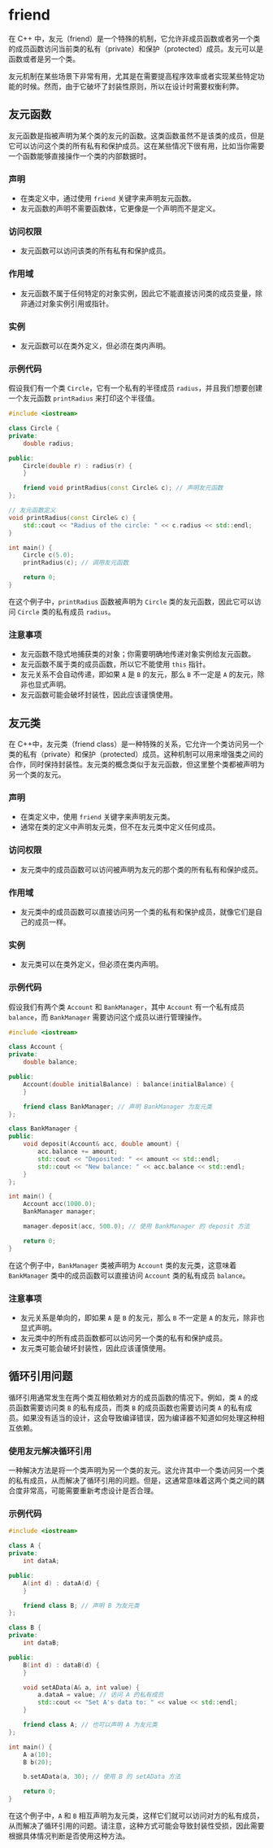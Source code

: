 # friend

在 C++ 中，友元（friend）是一个特殊的机制，它允许非成员函数或者另一个类的成员函数访问当前类的私有（private）和保护（protected）成员。友元可以是函数或者是另一个类。

友元机制在某些场景下非常有用，尤其是在需要提高程序效率或者实现某些特定功能的时候。然而，由于它破坏了封装性原则，所以在设计时需要权衡利弊。

## 友元函数

友元函数是指被声明为某个类的友元的函数。这类函数虽然不是该类的成员，但是它可以访问这个类的所有私有和保护成员。这在某些情况下很有用，比如当你需要一个函数能够直接操作一个类的内部数据时。

### 声明

- 在类定义中，通过使用 `friend` 关键字来声明友元函数。
- 友元函数的声明不需要函数体，它更像是一个声明而不是定义。

### 访问权限

- 友元函数可以访问该类的所有私有和保护成员。

### 作用域

- 友元函数不属于任何特定的对象实例，因此它不能直接访问类的成员变量，除非通过对象实例引用或指针。

### 实例

- 友元函数可以在类外定义，但必须在类内声明。

### 示例代码

假设我们有一个类 `Circle`，它有一个私有的半径成员 `radius`，并且我们想要创建一个友元函数 `printRadius` 来打印这个半径值。

```cpp
#include <iostream>

class Circle {
private:
    double radius;

public:
    Circle(double r) : radius(r) {
    }

    friend void printRadius(const Circle& c); // 声明友元函数
};

// 友元函数定义
void printRadius(const Circle& c) {
    std::cout << "Radius of the circle: " << c.radius << std::endl;
}

int main() {
    Circle c(5.0);
    printRadius(c); // 调用友元函数

    return 0;
}
```

在这个例子中，`printRadius` 函数被声明为 `Circle` 类的友元函数，因此它可以访问 `Circle` 类的私有成员 `radius`。

### 注意事项

- 友元函数不隐式地捕获类的对象；你需要明确地传递对象实例给友元函数。
- 友元函数不属于类的成员函数，所以它不能使用 `this` 指针。
- 友元关系不会自动传递，即如果 `A` 是 `B` 的友元，那么 `B` 不一定是 `A` 的友元，除非也显式声明。
- 友元函数可能会破坏封装性，因此应该谨慎使用。

## 友元类

在 C++中，友元类（friend class）是一种特殊的关系，它允许一个类访问另一个类的私有（private）和保护（protected）成员。这种机制可以用来增强类之间的合作，同时保持封装性。友元类的概念类似于友元函数，但这里整个类都被声明为另一个类的友元。

### 声明

- 在类定义中，使用 `friend` 关键字来声明友元类。
- 通常在类的定义中声明友元类，但不在友元类中定义任何成员。

### 访问权限

- 友元类中的成员函数可以访问被声明为友元的那个类的所有私有和保护成员。

### 作用域

- 友元类中的成员函数可以直接访问另一个类的私有和保护成员，就像它们是自己的成员一样。

### 实例

- 友元类可以在类外定义，但必须在类内声明。

### 示例代码

假设我们有两个类 `Account` 和 `BankManager`，其中 `Account` 有一个私有成员 `balance`，而 `BankManager` 需要访问这个成员以进行管理操作。

```cpp
#include <iostream>

class Account {
private:
    double balance;

public:
    Account(double initialBalance) : balance(initialBalance) {
    }

    friend class BankManager; // 声明 BankManager 为友元类
};

class BankManager {
public:
    void deposit(Account& acc, double amount) {
        acc.balance += amount;
        std::cout << "Deposited: " << amount << std::endl;
        std::cout << "New balance: " << acc.balance << std::endl;
    }
};

int main() {
    Account acc(1000.0);
    BankManager manager;

    manager.deposit(acc, 500.0); // 使用 BankManager 的 deposit 方法

    return 0;
}
```

在这个例子中，`BankManager` 类被声明为 `Account` 类的友元类，这意味着 `BankManager` 类中的成员函数可以直接访问 `Account` 类的私有成员 `balance`。

### 注意事项

- 友元关系是单向的，即如果 `A` 是 `B` 的友元，那么 `B` 不一定是 `A` 的友元，除非也显式声明。
- 友元类中的所有成员函数都可以访问另一个类的私有和保护成员。
- 友元类可能会破坏封装性，因此应该谨慎使用。

## 循环引用问题

循环引用通常发生在两个类互相依赖对方的成员函数的情况下。例如，类 `A` 的成员函数需要访问类 `B` 的私有成员，而类 `B` 的成员函数也需要访问类 `A` 的私有成员。如果没有适当的设计，这会导致编译错误，因为编译器不知道如何处理这种相互依赖。

### 使用友元解决循环引用

一种解决方法是将一个类声明为另一个类的友元。这允许其中一个类访问另一个类的私有成员，从而解决了循环引用的问题。但是，这通常意味着这两个类之间的耦合度非常高，可能需要重新考虑设计是否合理。

### 示例代码

```cpp
#include <iostream>

class A {
private:
    int dataA;

public:
    A(int d) : dataA(d) {
    }

    friend class B; // 声明 B 为友元类
};

class B {
private:
    int dataB;

public:
    B(int d) : dataB(d) {
    }

    void setAData(A& a, int value) {
        a.dataA = value; // 访问 A 的私有成员
        std::cout << "Set A's data to: " << value << std::endl;
    }

    friend class A; // 也可以声明 A 为友元类
};

int main() {
    A a(10);
    B b(20);

    b.setAData(a, 30); // 使用 B 的 setAData 方法

    return 0;
}
```

在这个例子中，`A` 和 `B` 相互声明为友元类，这样它们就可以访问对方的私有成员，从而解决了循环引用的问题。请注意，这种方式可能会导致封装性受损，因此需要根据具体情况判断是否使用这种方法。
